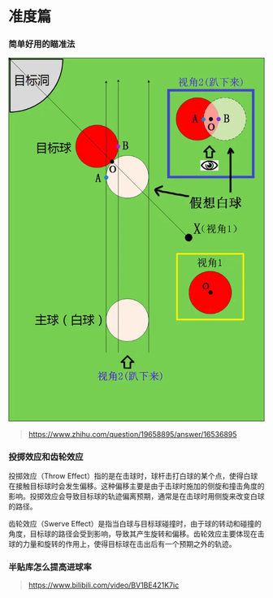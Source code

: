 # 准度篇

### 简单好用的瞄准法

![](./img/miaozhunfa.png)

> https://www.zhihu.com/question/19658895/answer/16536895

### 投掷效应和齿轮效应

投掷效应（Throw Effect）指的是在击球时，球杆击打白球的某个点，使得白球在接触目标球时会发生偏移。这种偏移主要是由于击球时施加的侧旋和撞击角度的影响。投掷效应会导致目标球的轨迹偏离预期，通常是在击球时用侧旋来改变白球的路径。

齿轮效应（Swerve Effect）是指当白球与目标球碰撞时，由于球的转动和碰撞的角度，目标球的路径会受到影响，导致其产生旋转和偏移。齿轮效应主要体现在击球的力量和旋转的作用上，使得目标球在击出后有一个预期之外的轨迹。

### 半贴库怎么提高进球率

> https://www.bilibili.com/video/BV1BE421K7ic
> 